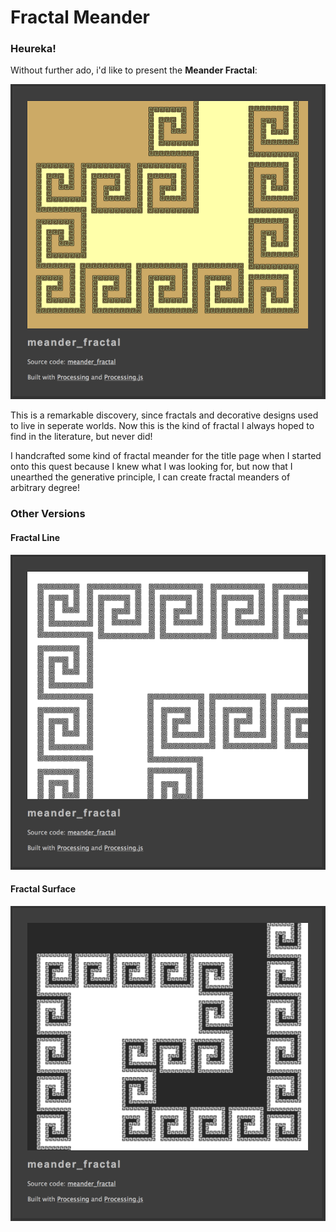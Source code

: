 Fractal Meander
===============

### Heureka!

Without further ado, i'd like to present the **Meander Fractal**:

![](../project_images/experiments/fractal/meander-fractal-js-03.png)

This is a remarkable discovery, since fractals and decorative designs used to live in seperate worlds. Now this is the kind of fractal I always hoped to find in the literature, but never did!

I handcrafted some kind of fractal meander for the title page when I started onto this quest because I knew what I was looking for, but now that I unearthed the generative principle, I can create fractal meanders of arbitrary degree!

### Other Versions

#### Fractal Line
![](../project_images/experiments/fractal/meander-fractal-js-02.png)

#### Fractal Surface
![](../project_images/experiments/fractal/meander-fractal-js-01.png)



